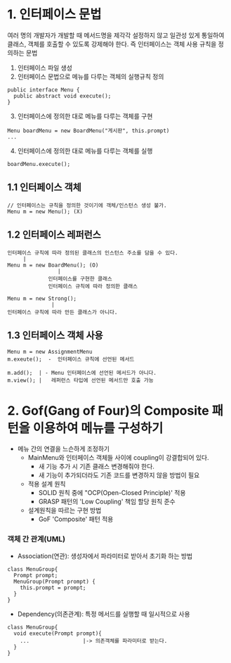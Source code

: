 # 1. 인터페이스 문법
여러 명의 개발자가 개발할 때 메서드명을 제각각 설정하지 않고 일관성 있게 통일하여 클래스, 객체를 호출할 수 있도록 강제해야 한다. 
즉 인터페이스는 객체 사용 규칙을 정의하는 문법

1. 인터페이스 파일 생성
2. 인터페이스 문법으로 메뉴를 다루는 객체의 실행규칙 정의
```
public interface Menu {
  public abstract void execute();
}
```
3. 인터페이스에 정의한 대로 메뉴를 다루는 객체를 구현
```
Menu boardMenu = new BoardMenu("게시판", this.prompt)
...
```
4. 인터페이스에 정의한 대로 메뉴를 다루는 객체를 실행
```
boardMenu.execute();
```

## 1.1 인터페이스 객체
```
// 인터페이스는 규칙을 정의한 것이기에 객체/인스턴스 생성 불가.
Menu m = new Menu(); (X)
```

## 1.2 인터페이스 레퍼런스
```
인터페이스 규칙에 따라 정의된 클래스의 인스턴스 주소를 담을 수 있다.
     |
Menu m = new BoardMenu(); (O)
                |
             인터페이스를 구현한 클래스
             인터페이스 규칙에 따라 정의한 클래스

Menu m = new Strong();
              |
인터페이스 규칙에 따라 만든 클래스가 아니다.
```

## 1.3 인터페이스 객체 사용
```
Menu m = new AssignmentMenu
m.exeute();  -  인터페이스 규칙에 선언된 메서드

m.add();  | - Menu 인터페이스에 선언된 메서드가 아니다.
m.view(); |   레퍼런스 타입에 선언된 메서드만 호출 가능
```

# 2. Gof(Gang of Four)의 Composite 패턴을 이용하여 메뉴를 구성하기
- 메뉴 간의 연결을 느슨하게 조정하기
  - MainMenu와 인터페이스 객체들 사이에 coupling이 강결합되어 있다.
    - 새 기능 추가 시 기존 클래스 변경해줘야 한다.
    - 새 기능이 추가되더라도 기존 코드를 변경하지 않을 방법이 필요
  - 적용 설계 원칙
    - SOLID 원칙 중에 "OCP(Open-Closed Principle)' 적용
    - GRASP 패턴의 'Low Coupling' 책임 할당 원칙 준수
  - 설계원칙을 따르는 구현 방법
    - GoF 'Composite' 패턴 적용

### 객체 간 관계(UML)
- Association(연관): 생성자에서 파라미터로 받아서 초기화 하는 방법
```
class MenuGroup{
  Prompt prompt;
  MenuGroup(Prompt prompt) {
    this.prompt = prompt;
  }
}
```

- Dependency(의존관계): 특정 메서드를 실행할 때 일시적으로 사용
```
class MenuGroup{
  void execute(Prompt prompt){
    ...                 |-> 의존객체를 파라미터로 받는다. 
  }
}
```
